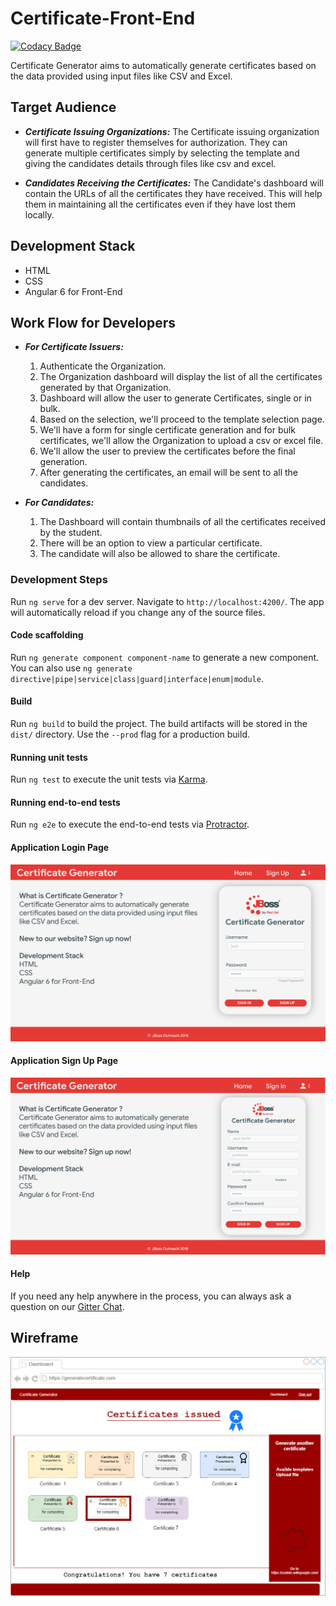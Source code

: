 
# Certificate-Front-End
[![Codacy Badge](https://api.codacy.com/project/badge/Grade/4350ebc02efb4442ba256e66d2e4d66e)](https://www.codacy.com/app/JbossOutreach/certificate-generator-front?utm_source=github.com&amp;utm_medium=referral&amp;utm_content=JbossOutreach/certificate-generator-front&amp;utm_campaign=Badge_Grade)

Certificate Generator aims to automatically generate certificates based on the data provided using input files like CSV and Excel.

## Target Audience
* _**Certificate Issuing Organizations:**_ The Certificate issuing organization will first have to register themselves for authorization. They can generate multiple certificates simply by selecting the template and giving the candidates details through files like csv and excel.

* _**Candidates Receiving the Certificates:**_  The Candidate's dashboard will contain the URLs of all the certificates they have received. This will help them in maintaining all the certificates even if they have lost them locally.

## Development Stack
* HTML
* CSS
* Angular 6 for Front-End

## Work Flow for Developers
* _**For Certificate Issuers:**_
    1. Authenticate the Organization.
    2. The Organization dashboard will display the list of all the certificates generated by that Organization.
    3. Dashboard will allow the user to generate Certificates, single or in bulk.
    4. Based on the selection, we'll proceed to the template selection page.
    5. We'll have a form for single certificate generation and for bulk certificates, we'll allow the Organization to upload a csv or excel file.
    6. We'll allow the user to preview the certificates before the final generation.
    7. After generating the certificates, an email will be sent to all the candidates.

* _**For Candidates:**_
    1. The Dashboard will contain thumbnails of all the certificates received by the student.
    2. There will be an option to view a particular certificate.
    3. The candidate will also be allowed to share the certificate.




### Development Steps

Run `ng serve` for a dev server. Navigate to `http://localhost:4200/`. The app will automatically reload if you change any of the source files.

#### Code scaffolding

Run `ng generate component component-name` to generate a new component. You can also use `ng generate directive|pipe|service|class|guard|interface|enum|module`.

#### Build

Run `ng build` to build the project. The build artifacts will be stored in the `dist/` directory. Use the `--prod` flag for a production build.

#### Running unit tests

Run `ng test` to execute the unit tests via [Karma](https://karma-runner.github.io).

#### Running end-to-end tests

Run `ng e2e` to execute the end-to-end tests via [Protractor](http://www.protractortest.org/).

#### Application Login Page

![Login](https://raw.githubusercontent.com/JBossOutreach/certificate-generator-front/master/src/assets/wire_login.jpg)

#### Application Sign Up Page

![Signup](https://raw.githubusercontent.com/JBossOutreach/certificate-generator-front/master/src/assets/wire_signup.jpg)

#### Help

If you need any help anywhere in the process, you can always ask a question on our [Gitter Chat](https://gitter.im/jboss-outreach/gci).

## Wireframe
![](student.png)

